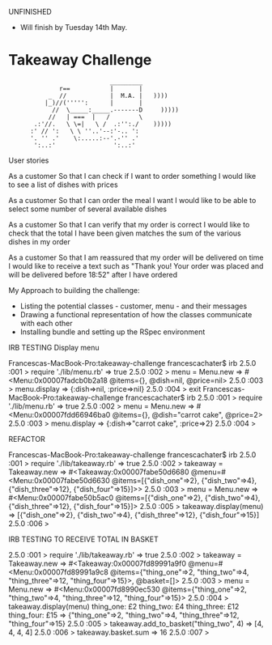 
UNFINISHED
- Will finish by Tuesday 14th May.


Takeaway Challenge
==================
```
                            _________
              r==           |       |
           _  //            |  M.A. |   ))))
          |_)//(''''':      |       |
            //  \_____:_____.-------D     )))))
           //   | ===  |   /        \
       .:'//.   \ \=|   \ /  .:'':./    )))))
      :' // ':   \ \ ''..'--:'-.. ':
      '. '' .'    \:.....:--'.-'' .'
       ':..:'                ':..:'

 ```

User stories

As a customer
So that I can check if I want to order something
I would like to see a list of dishes with prices

As a customer
So that I can order the meal I want
I would like to be able to select some number of several available dishes

As a customer
So that I can verify that my order is correct
I would like to check that the total I have been given matches the sum of the various dishes in my order

As a customer
So that I am reassured that my order will be delivered on time
I would like to receive a text such as "Thank you! Your order was placed and will be delivered before 18:52" after I have ordered


My Approach to building the challenge: 
- Listing the potential classes - customer, menu - and their messages
- Drawing a functional representation of how the classes communicate with each other
- Installing bundle and setting up the RSpec environment


IRB TESTING
Display menu


Francescas-MacBook-Pro:takeaway-challenge francescachater$ irb
2.5.0 :001 > require './lib/menu.rb'
 => true 
2.5.0 :002 > menu = Menu.new
 => #<Menu:0x00007fadcb0b2a18 @items={}, @dish=nil, @price=nil> 
2.5.0 :003 > menu.display
 => {:dish=>nil, :price=>nil} 
2.5.0 :004 > exit
Francescas-MacBook-Pro:takeaway-challenge francescachater$ irb
2.5.0 :001 > require './lib/menu.rb'
 => true 
2.5.0 :002 > menu = Menu.new
 => #<Menu:0x00007fdd66946ba0 @items={}, @dish="carrot cake", @price=2> 
2.5.0 :003 > menu.display
 => {:dish=>"carrot cake", :price=>2} 
2.5.0 :004 > 


REFACTOR

Francescas-MacBook-Pro:takeaway-challenge francescachater$ irb
2.5.0 :001 > require './lib/takeaway.rb'
 => true 
2.5.0 :002 > takeaway = Takeaway.new
 => #<Takeaway:0x00007fabe50d6680 @menu=#<Menu:0x00007fabe50d6630 @items=[{"dish_one"=>2}, {"dish_two"=>4}, {"dish_three"=>12}, {"dish_four"=>15}]>> 
2.5.0 :003 > menu = Menu.new
 => #<Menu:0x00007fabe50b5ac0 @items=[{"dish_one"=>2}, {"dish_two"=>4}, {"dish_three"=>12}, {"dish_four"=>15}]> 
2.5.0 :005 > takeaway.display(menu)
 => [{"dish_one"=>2}, {"dish_two"=>4}, {"dish_three"=>12}, {"dish_four"=>15}] 
2.5.0 :006 > 


IRB TESTING TO RECEIVE TOTAL IN BASKET

2.5.0 :001 > require './lib/takeaway.rb'
 => true 
2.5.0 :002 > takeaway = Takeaway.new
 => #<Takeaway:0x00007fd89991a9f0 @menu=#<Menu:0x00007fd89991a9c8 @items={"thing_one"=>2, "thing_two"=>4, "thing_three"=>12, "thing_four"=>15}>, @basket=[]> 
2.5.0 :003 > menu = Menu.new
 => #<Menu:0x00007fd8990ec530 @items={"thing_one"=>2, "thing_two"=>4, "thing_three"=>12, "thing_four"=>15}> 
2.5.0 :004 > takeaway.display(menu)
thing_one: £2
thing_two: £4
thing_three: £12
thing_four: £15
 => {"thing_one"=>2, "thing_two"=>4, "thing_three"=>12, "thing_four"=>15} 
2.5.0 :005 > takeaway.add_to_basket("thing_two", 4)
 => [4, 4, 4, 4] 
2.5.0 :006 > takeaway.basket.sum
 => 16 
2.5.0 :007 > 



